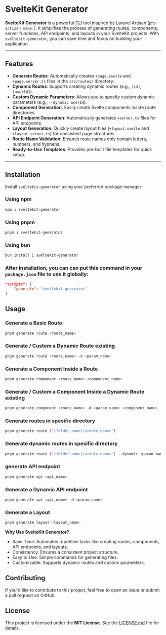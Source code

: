 # SvelteKit Generator

**SvelteKit Generator** is a powerful CLI tool inspired by Laravel Artisan (`php artisan make:`). It simplifies the process of generating routes, components, server functions, API endpoints, and layouts in your SvelteKit projects. With `sveltekit-generator`, you can save time and focus on building your application.

---

## Features

- **Generate Routes**: Automatically creates `+page.svelte` and `+page.server.ts` files in the `src/routes/` directory.
- **Dynamic Routes**: Supports creating dynamic routes (e.g., `[id]`, `[userId]`).
- **Custom Dynamic Parameters**: Allows you to specify custom dynamic parameters (e.g., `--dynamic userId`).
- **Component Generation**: Easily create Svelte components inside route directories.
- **API Endpoint Generation**: Automatically generates `+server.ts` files for API endpoints.
- **Layout Generation**: Quickly create layout files (`+layout.svelte` and `+layout.server.ts`) for consistent page structures.
- **Route Name Validation**: Ensures route names only contain letters, numbers, and hyphens.
- **Ready-to-Use Templates**: Provides pre-built file templates for quick setup.

---

## Installation

Install `sveltekit-generator` using your preferred package manager:

### Using npm
```bash
npm i sveltekit-generator
```

### Using pnpm
```bash
pnpm i sveltekit-generator
```

### Using bun
```bash
bun install i sveltekit-generator
```
### After installation, you can can put this command in your `package.json` file to use it globally:

```json
"scripts": {
    "generate": "sveltekit-generator"
}
```

## Usage

### Generate a Basic Route:

```bash
pnpm generate route <route_name>
```


### Generate / Custom a Dynamic Route existing

```bash
pnpm generate route <route_name> -d <param_name>
```

### Generate a Component Inside a Route

```bash
pnpm generate component <route_name> <component_name>
```

### Generate / Custom a Component Inside a Dynamic Route existing

```bash
pnpm generate component <route_name> -d <param_name> <component_name>
```

### Generate routes in spesific directory

```bash
pnpm generate route ('(folder_name)/<route_name>')
```

### Generate dynamic routes in spesific directory

```bash
pnpm generate route ('(folder_name)/<route_name>') --dynamic <param_name>
```

### generate API endpoint

```bash
pnpm generate api <api_name>
```

### Generate a Dynamic API endpoint

```bash
pnpm generate api <api_name> -d <param_name>
```

### Generate a Layout

```bash
pnpm generate layout <layout_name>
```


**Why Use SvelteKit Generator?**

- Save Time: Automates repetitive tasks like creating routes, components, API endpoints, and layouts.
- Consistency: Ensures a consistent project structure.
- Easy to Use: Simple commands for generating files.
- Customizable: Supports dynamic routes and custom parameters.

## Contributing

If you'd like to contribute to this project, feel free to open an issue or submit a pull request on GitHub.

## License

This project is licensed under the **MIT License**. See the [LICENSE.md](LICENSE.md) file for details.
